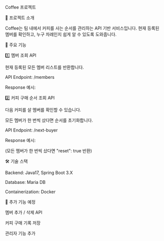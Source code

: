 Coffee 프로젝트

📌 프로젝트 소개

Coffee는 팀 내에서 커피를 사는 순서를 관리하는 API 기반 서비스입니다. 현재 등록된 멤버를 확인하고, 누구 차례인지 쉽게 알 수 있도록 도와줍니다.

🚀 주요 기능

1️⃣ 멤버 조회 API

현재 등록된 모든 멤버 리스트를 반환합니다.

API Endpoint: /members

Response 예시:

2️⃣ 커피 구매 순서 조회 API

다음 커피를 살 멤버를 확인할 수 있습니다.

모든 멤버가 한 번씩 샀다면 순서를 초기화합니다.

API Endpoint: /next-buyer

Response 예시:

(모든 멤버가 한 번씩 샀다면 "reset": true 반환)

🛠 기술 스택

Backend: Java17, Spring Boot 3.X

Database: Maria DB

Containerization: Docker



📌 추가 기능 예정

멤버 추가 / 삭제 API

커피 구매 기록 저장

관리자 기능 추가
